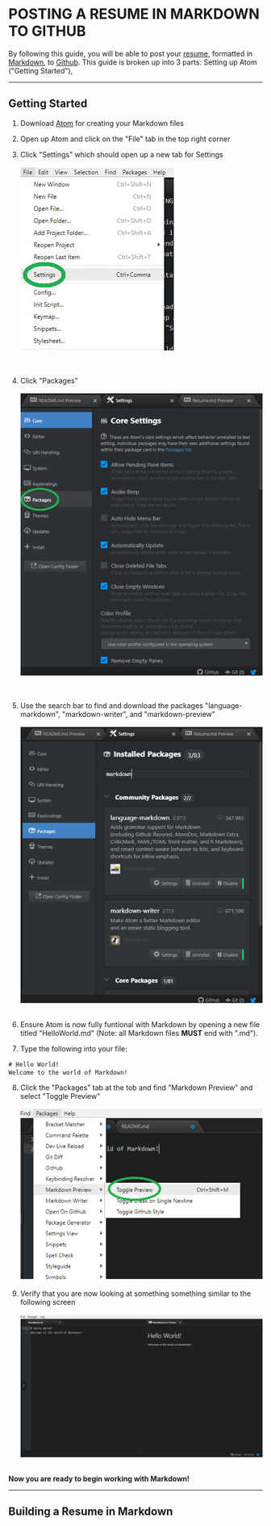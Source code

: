 # **POSTING A RESUME IN MARKDOWN TO GITHUB**

By following this guide, you will be able to post your [resume](https://bochk44.github.io/KBochResume.github/Resume), formatted in [Markdown](https://www.markdownguide.org/), to [Github](https://github.com/). This guide is broken up into 3 parts: Setting up Atom ("Getting Started"),

---

Getting Started
---

1. Download [Atom](https://atom.io/) for creating your Markdown files
2. Open up Atom and click on the "File" tab in the top right corner
3. Click "Settings" which should open up a new tab for Settings<br> <br>
![Settings Screenshot](README_Pictures/Screenshot1.jpg) <br> <br> <br>
4. Click "Packages"<br> <br>
![Packages Tab Screenshot](README_Pictures/Screenshot2.png) <br> <br> <br>
5. Use the search bar to find and download the packages "language-markdown", "markdown-writer", and "markdown-preview" <br> <br>
![Packages Download Screenshot](README_Pictures/Screenshot3.png) <br> <br>

6. Ensure Atom is now fully funtional with Markdown by opening a new file titled "HelloWorld.md" (Note: all Markdown files __MUST__ end with ".md").
7. Type the following into your file:<br>
```
# Hello World!
Welcome to the world of Markdown!
```
8. Click the "Packages" tab at the tob and find "Markdown Preview" and select "Toggle Preview" <br> <br>
![Packages Screenshot](README_Pictures/Screenshot4.png) <br> <br>
9. Verify that you are now looking at something something similar to the following screen <br> <br>
![Packages Screenshot](README_Pictures/Screenshot5.png) <br> <br>

**Now you are ready to begin working with Markdown!**

---

## Building a Resume in Markdown

